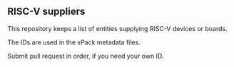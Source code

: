 ## RISC-V suppliers

This repository keeps a list of entities supplying RISC-V devices or boards.

The IDs are used in the xPack metadata files.

Submit pull request in order, if you need your own ID.
